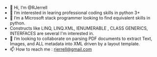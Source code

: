 - 👋 Hi, I’m @RJerrell
- 👀 I’m interested in learing professional coding skills in python 3+
- 🌱 I’m a Microsoft stack programmer looking to find equivalent skills in python.
-  Constructs like LINQ, LINQ.XML, IENUMERABLE , CLASS GENERICS, INTERFACES are several I'm interested in.
- 💞️ I’m looking to collaborate on parsing PDF documents to extract Text, Images, and ALL metadata into XML driven by a layout template.
- 📫 How to reach me : rjerrell@gmail.com

<!---
RJerrell/RJerrell is a ✨ special ✨ repository because its `README.md` (this file) appears on your GitHub profile.
You can click the Preview link to take a look at your changes.
--->
